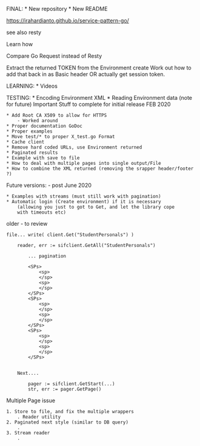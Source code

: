 FINAL:
    * New repository
    * New README

https://irahardianto.github.io/service-pattern-go/

see also resty

Learn how

Compare Go Request instead of Resty

Extract the returned TOKEN from the Environment create
Work out how to add that back in as Basic header
OR actually get session token.

LEARNING:
    * Videos

TESTING:
    * Encoding Environment XML
    * Reading Environment data (note for future)
Important Stuff to complete for initial release FEB 2020

    * Add Root CA X509 to allow for HTTPS
        - Worked around
    * Proper documentation GoDoc
    * Proper examples
    * Move test/* to proper X_test.go Format
    * Cache client
    * Remove hard coded URLs, use Environment returned
    * Paginated results
    * Example with save to file
    * How to deal with multiple pages into single output/File
    * How to combine the XML returned (removing the srapper header/footer ?)


Future versions: - post June 2020

    * Examples with streams (must still work with pagination)
    * Automatic login (Create environment) if it is necessary
        (allowing you just to got to Get, and let the library cope
        with timeouts etc)



older - to review

    file... write( client.Get("StudentPersonals") )

        reader, err := sifclient.GetAll("StudentPersonals")

            ... pagination

            <SPs>
                <sp>
                </sp>
                <sp>
                </sp>
            </SPs>
            <SPs>
                <sp>
                </sp>
                <sp>
                </sp>
            </SPs>
            <SPs>
                <sp>
                </sp>
                <sp>
                </sp>
            </SPs>


        Next....

            pager := sifclient.GetStart(...)
            str, err := pager.GetPage()

Multiple Page issue

    1. Store to file, and fix the multiple wrappers
        . Reader utility
    2. Paginated next style (similar to DB query)
        .
    3. Stream reader
        .
